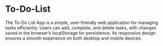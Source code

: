 # To-Do-List
The To-Do List App is a simple, user-friendly web application for managing tasks efficiently. Users can add, complete, and delete tasks, with changes saved in the browser’s localStorage for persistence. Its responsive design ensures a smooth experience on both desktop and mobile devices.
